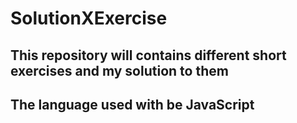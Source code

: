 # SolutionXExercise

## This repository will contains different short exercises and my solution to them

## The language used with be JavaScript
